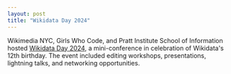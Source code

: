 ```yaml
---
layout: post
title: "Wikidata Day 2024"
---
```

Wikimedia NYC, Girls Who Code, and Pratt Institute School of Information hosted [Wikidata Day 2024](https://en.wikipedia.org/wiki/Wikipedia:Meetup/NYC/Wikidata_Day_2024), a mini-conference in celebration of Wikidata's 12th birthday. The event included editing workshops, presentations, lightning talks, and networking opportunities.
